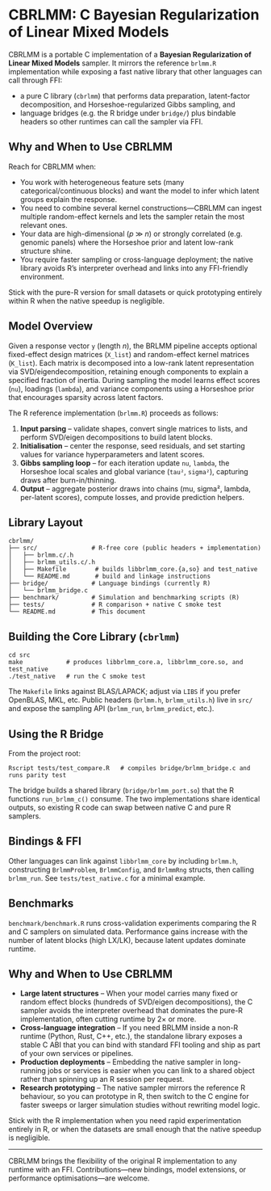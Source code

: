 # CBRLMM: C Bayesian Regularization of Linear Mixed Models

CBRLMM is a portable C implementation of a **Bayesian Regularization of Linear Mixed Models** sampler. It mirrors the reference `brlmm.R` implementation while
exposing a fast native library that other languages can call through FFI:

- a pure C library (`cbrlmm`) that performs data preparation, latent-factor
  decomposition, and Horseshoe-regularized Gibbs sampling, and
- language bridges (e.g. the R bridge under `bridge/`) plus bindable headers so
  other runtimes can call the sampler via FFI.

## Why and When to Use CBRLMM

Reach for CBRLMM when:

- You work with heterogeneous feature sets (many categorical/continuous blocks)
  and want the model to infer which latent groups explain the response.
- You need to combine several kernel constructions—CBRLMM can ingest multiple
  random-effect kernels and lets the sampler retain the most relevant ones.
- Your data are high-dimensional (*p* ≫ *n*) or strongly correlated (e.g.
  genomic panels) where the Horseshoe prior and latent low-rank structure shine.
- You require faster sampling or cross-language deployment; the native library
  avoids R’s interpreter overhead and links into any FFI-friendly environment.

Stick with the pure-R version for small datasets or quick prototyping entirely
within R when the native speedup is negligible.

## Model Overview

Given a response vector `y` (length *n*), the BRLMM pipeline accepts optional
fixed-effect design matrices (`X_list`) and random-effect kernel matrices
(`K_list`).  Each matrix is decomposed into a low-rank latent representation via
SVD/eigendecomposition, retaining enough components to explain a specified
fraction of inertia.  During sampling the model learns effect scores (`nu`),
loadings (`lambda`), and variance components using a Horseshoe prior that
encourages sparsity across latent factors.

The R reference implementation (`brlmm.R`) proceeds as follows:

1. **Input parsing** – validate shapes, convert single matrices to lists, and
   perform SVD/eigen decompositions to build latent blocks.
2. **Initialisation** – center the response, seed residuals, and set starting
   values for variance hyperparameters and latent scores.
3. **Gibbs sampling loop** – for each iteration update `nu`, `lambda`, the
   Horseshoe local scales and global variance (`tau²`, `sigma²`), capturing
   draws after burn-in/thinning.
4. **Output** – aggregate posterior draws into chains (mu, sigma², lambda,
   per-latent scores), compute losses, and provide prediction helpers.

## Library Layout

```
cbrlmm/
├── src/               # R-free core (public headers + implementation)
│   ├── brlmm.c/.h
│   ├── brlmm_utils.c/.h
│   ├── Makefile        # builds libbrlmm_core.{a,so} and test_native
│   └── README.md       # build and linkage instructions
├── bridge/            # Language bindings (currently R)
│   └── brlmm_bridge.c
├── benchmark/         # Simulation and benchmarking scripts (R)
├── tests/             # R comparison + native C smoke test
└── README.md          # This document
```

## Building the Core Library (`cbrlmm`)

```
cd src
make            # produces libbrlmm_core.a, libbrlmm_core.so, and test_native
./test_native   # run the C smoke test
```

The `Makefile` links against BLAS/LAPACK; adjust via `LIBS` if you prefer
OpenBLAS, MKL, etc. Public headers (`brlmm.h`, `brlmm_utils.h`) live in `src/`
and expose the sampling API (`brlmm_run`, `brlmm_predict`, etc.).

## Using the R Bridge

From the project root:

```
Rscript tests/test_compare.R   # compiles bridge/brlmm_bridge.c and runs parity test
```

The bridge builds a shared library (`bridge/brlmm_port.so`) that the R functions
`run_brlmm_c()` consume.  The two implementations share identical outputs, so
existing R code can swap between native C and pure R samplers.

## Bindings & FFI

Other languages can link against `libbrlmm_core` by including `brlmm.h`,
constructing `BrlmmProblem`, `BrlmmConfig`, and `BrlmmRng` structs, then calling
`brlmm_run`. See `tests/test_native.c` for a minimal example.

## Benchmarks

`benchmark/benchmark.R` runs cross-validation experiments comparing the R and C
samplers on simulated data. Performance gains increase with the number of latent
blocks (high LX/LK), because latent updates dominate runtime.

## Why and When to Use CBRLMM

- **Large latent structures** – When your model carries many fixed or random
  effect blocks (hundreds of SVD/eigen decompositions), the C sampler avoids the
  interpreter overhead that dominates the pure-R implementation, often cutting
  runtime by 2× or more.
- **Cross-language integration** – If you need BRLMM inside a non-R runtime
  (Python, Rust, C++, etc.), the standalone library exposes a stable C ABI that
  you can bind with standard FFI tooling and ship as part of your own services
  or pipelines.
- **Production deployments** – Embedding the native sampler in long-running
  jobs or services is easier when you can link to a shared object rather than
  spinning up an R session per request.
- **Research prototyping** – The native sampler mirrors the reference R
  behaviour, so you can prototype in R, then switch to the C engine for faster
  sweeps or larger simulation studies without rewriting model logic.

Stick with the R implementation when you need rapid experimentation entirely in
R, or when the datasets are small enough that the native speedup is negligible.

---

CBRLMM brings the flexibility of the original R implementation to any runtime
with an FFI. Contributions—new bindings, model extensions, or performance
optimisations—are welcome.
